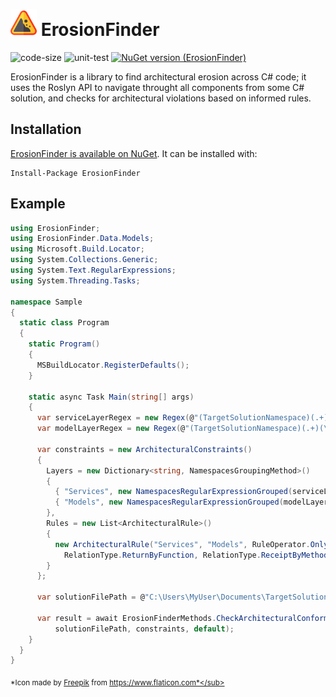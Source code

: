 <a href="icon.png"><img width="42px" height="42px" src="icon.png" /></a> ErosionFinder
==================================
![code-size](https://img.shields.io/github/languages/code-size/rafaatsouza/erosion-finder)
![unit-test](https://github.com/rafaatsouza/erosion-finder/workflows/unit-test/badge.svg)
[![NuGet version (ErosionFinder)](https://img.shields.io/nuget/v/ErosionFinder.svg)](https://www.nuget.org/packages/ErosionFinder/)

ErosionFinder is a library to find architectural erosion across C# code; it uses the Roslyn API to navigate throught all components from some C# solution, and checks for architectural violations based on informed rules.

Installation
------------

[ErosionFinder is available on NuGet](https://www.nuget.org/packages/ErosionFinder). It can be installed with:
```
Install-Package ErosionFinder
```

Example
------------
```csharp
using ErosionFinder;
using ErosionFinder.Data.Models;
using Microsoft.Build.Locator;
using System.Collections.Generic;
using System.Text.RegularExpressions;
using System.Threading.Tasks;

namespace Sample
{
  static class Program
  {
    static Program()
    {
      MSBuildLocator.RegisterDefaults();
    }

    static async Task Main(string[] args)
    {
      var serviceLayerRegex = new Regex(@"(TargetSolutionNamespace)(.+)(\w*(Service([s]{1})?)\b)");
      var modelLayerRegex = new Regex(@"(TargetSolutionNamespace)(.+)(\w*(Model([s]{1})?)\b)");

      var constraints = new ArchitecturalConstraints()
      {
        Layers = new Dictionary<string, NamespacesGroupingMethod>()
        {
          { "Services", new NamespacesRegularExpressionGrouped(serviceLayerRegex) },
          { "Models", new NamespacesRegularExpressionGrouped(modelLayerRegex) }
        },
        Rules = new List<ArchitecturalRule>()
        {
          new ArchitecturalRule("Services", "Models", RuleOperator.OnlyCanRelate, 
            RelationType.ReturnByFunction, RelationType.ReceiptByMethodArgument)
        }
      };

      var solutionFilePath = @"C:\Users\MyUser\Documents\TargetSolution\TargetSolution.sln";

      var result = await ErosionFinderMethods.CheckArchitecturalConformanceAsync(
          solutionFilePath, constraints, default);
    }
  }
}
```

<sub>*Icon made by [Freepik](https://www.flaticon.com/authors/freepik) from https://www.flaticon.com*</sub>